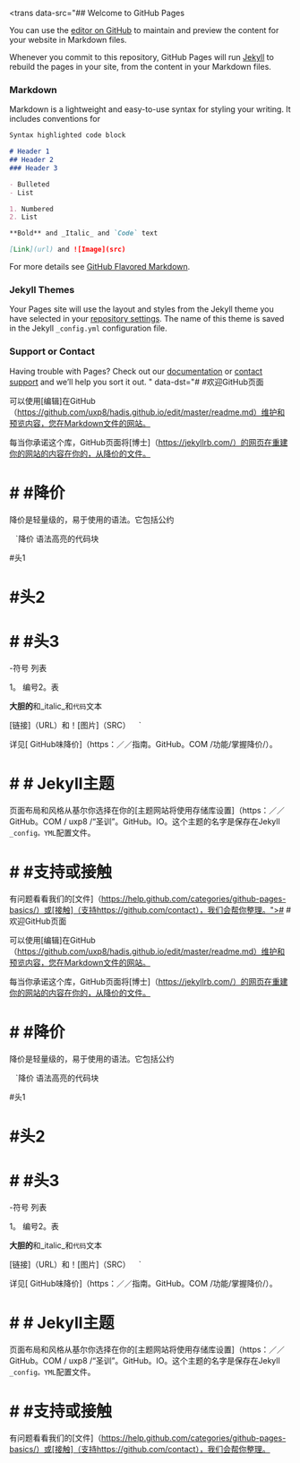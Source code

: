 
<trans data-src="## Welcome to GitHub Pages

You can use the [editor on GitHub](https://github.com/uxp8/hadis.github.io/edit/master/README.md) to maintain and preview the content for your website in Markdown files.

Whenever you commit to this repository, GitHub Pages will run [Jekyll](https://jekyllrb.com/) to rebuild the pages in your site, from the content in your Markdown files.

### Markdown

Markdown is a lightweight and easy-to-use syntax for styling your writing. It includes conventions for

```markdown
Syntax highlighted code block

# Header 1
## Header 2
### Header 3

- Bulleted
- List

1. Numbered
2. List

**Bold** and _Italic_ and `Code` text

[Link](url) and ![Image](src)
```

For more details see [GitHub Flavored Markdown](https://guides.github.com/features/mastering-markdown/).

### Jekyll Themes

Your Pages site will use the layout and styles from the Jekyll theme you have selected in your [repository settings](https://github.com/uxp8/hadis.github.io/settings). The name of this theme is saved in the Jekyll `_config.yml` configuration file.

### Support or Contact

Having trouble with Pages? Check out our [documentation](https://help.github.com/categories/github-pages-basics/) or [contact support](https://github.com/contact) and we’ll help you sort it out.
" data-dst="# #欢迎GitHub页面
 
可以使用[编辑]在GitHub（https://github.com/uxp8/hadis.github.io/edit/master/readme.md）维护和预览内容，您在Markdown文件的网站。
 
每当你承诺这个库，GitHub页面将[博士]（https://jekyllrb.com/）的网页在重建你的网站的内容在你的，从降价的文件。
 
 # # #降价
 
降价是轻量级的，易于使用的语法。它包括公约
 
 ` ` `降价
语法高亮的代码块
 
 #头1 
 # #头2 
 # # #头3 
 
 -符号
列表
 
 1。
编号2。表
 
 **大胆的**和_italic_和`代码`文本
 
 [链接]（URL）和！[图片]（SRC）
 ` ` ` 
 
详见[ GitHub味降价]（https：／／指南。GitHub。COM /功能/掌握降价/）。
 
 # # # Jekyll主题
 
页面布局和风格从基尔你选择在你的[主题网站将使用存储库设置]（https：／／GitHub。COM / uxp8 /“圣训”。GitHub。IO。这个主题的名字是保存在Jekyll ` _config。YML `配置文件。
 
 # # #支持或接触
 
有问题看看我们的[文件]（https://help.github.com/categories/github-pages-basics/）或[接触]（支持https://github.com/contact），我们会帮你整理。"># #欢迎GitHub页面
 
可以使用[编辑]在GitHub（https://github.com/uxp8/hadis.github.io/edit/master/readme.md）维护和预览内容，您在Markdown文件的网站。
 
每当你承诺这个库，GitHub页面将[博士]（https://jekyllrb.com/）的网页在重建你的网站的内容在你的，从降价的文件。
 
 # # #降价
 
降价是轻量级的，易于使用的语法。它包括公约
 
 ` ` `降价
语法高亮的代码块
 
 #头1 
 # #头2 
 # # #头3 
 
 -符号
列表
 
 1。
编号2。表
 
 **大胆的**和_italic_和`代码`文本
 
 [链接]（URL）和！[图片]（SRC）
 ` ` ` 
 
详见[ GitHub味降价]（https：／／指南。GitHub。COM /功能/掌握降价/）。
 
 # # # Jekyll主题
 
页面布局和风格从基尔你选择在你的[主题网站将使用存储库设置]（https：／／GitHub。COM / uxp8 /“圣训”。GitHub。IO。这个主题的名字是保存在Jekyll ` _config。YML `配置文件。
 
 # # #支持或接触
 
有问题看看我们的[文件]（https://help.github.com/categories/github-pages-basics/）或[接触]（支持https://github.com/contact），我们会帮你整理。</trans>
